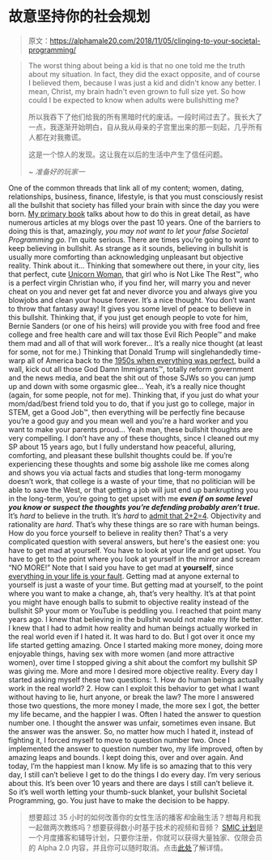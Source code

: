# 故意坚持你的社会规划

> 原文：<https://alphamale20.com/2018/11/05/clinging-to-your-societal-programming/>

> The worst thing about being a kid is that no one told me the truth about my situation. In fact, they did the exact opposite, and of course I believed them, because I was just a kid and didn't know any better. I mean, Christ, my brain hadn't even grown to full size yet. So how could I be expected to know when adults were bullshitting me?
> 
> 所以我吞下了他们给我的所有黑暗时代的废话。一段时间过去了。我长大了一点，我逐渐开始明白，自从我从母亲的子宫里出来的那一刻起，几乎所有人都在对我撒谎。
> 
> 这是一个惊人的发现。这让我在以后的生活中产生了信任问题。
> 
> ~ *准备好的玩家一*

One of the common threads that link all of my content; women, dating, relationships, business, finance, lifestyle, is that you must consciously resist all the bullshit that society has filled your brain with since the day you were born. [My primary book](http://www.alphamalebook.com) talks about how to do this in great detail, as have numerous articles at my blogs over the past 10 years. One of the barriers to doing this is that, amazingly, *you may not want to let your false Societal Programming go.* I’m quite serious. There are times you’re going to *want* to keep believing in bullshit. As strange as it sounds, believing in bullshit is usually more comforting than acknowledging unpleasant but objective reality. Think about it… Thinking that somewhere out there, in your city, lies that perfect, cute [Unicorn Woman](https://blackdragonblog.com/2015/08/31/mens-great-flaw-looking-for-the-unicorn-woman/), that girl who is Not Like The Rest™, who is a perfect virgin Christian who, if you find her, will marry you and never cheat on you and never get fat and never divorce you and always give you blowjobs and clean your house forever.
It’s a nice thought. You don’t want to throw that fantasy away! It gives you some level of peace to believe in this bullshit.
Thinking that, if you just get enough people to vote for him, Bernie Sanders (or one of his heirs) will provide you with free food and free college and free health care and will tax those Evil Rich People™ and make them mad and all of that will work forever…
It’s a really nice thought (at least for some, not for me.) Thinking that Donald Trump will singlehandedly time-warp all of America back to the [1950s when everything was perfect](https://blackdragonblog.com/2015/10/12/freedom-and-happiness-or-an-orderly-society/), build a wall, kick out all those God Damn Immigrants™, totally reform government and the news media, and beat the shit out of those SJWs so you can jump up and down with some orgasmic glee… Yeah, it’s a really nice thought (again, for some people, not for me).
Thinking that, if you just do what your mom/dad/best friend told you to do, that if you just go to college, major in STEM, get a Good Job™, then everything will be perfectly fine because you’re a good guy and you mean well and you're a hard worker and you want to make your parents proud…
Yeah man, these bullshit thoughts are very compelling. I don’t have any of these thoughts, since I cleaned out my SP about 15 years ago, but I fully understand how peaceful, alluring, comforting, and pleasant these bullshit thoughts could be.
If you’re experiencing these thoughts and some big asshole like me comes along and shows you via actual facts and studies that long-term monogamy doesn’t work, that college is a waste of your time, that no politician will be able to save the West, or that getting a job will just end up bankrupting you in the long-term, you’re going to get upset with me ***even if on some level you know or suspect the thoughts you’re defending probably aren’t true.***
It’s *hard* to believe in the truth. It’s *hard* to [admit that 2+2=4](https://blackdragonblog.com/2013/11/24/2-2-5/). Objectivity and rationality are *hard*. That’s why these things are so rare with human beings.
How do you force yourself to believe in reality then?
That's a very complicated question with several answers, but here's the easiest one: you have to get mad at yourself.
You have to look at your life and get upset. You have to get to the point where you look at yourself in the mirror and scream “NO MORE!” Note that I said you have to get mad at **yourself**, since [everything in your life is your fault](https://blackdragonblog.com/2015/01/04/everything-life-fault/). Getting mad at anyone external to yourself is just a waste of your time. But getting mad at yourself, to the point where you want to make a change, ah, that’s very healthy.
It’s at that point you might have enough balls to submit to objective reality instead of the bullshit SP your mom or YouTube is peddling you.
I reached that point many years ago. I knew that believing in the bullshit would not make my life better. I knew that I had to admit how reality and human beings actually worked in the real world even if I hated it.
It was hard to do. But I got over it once my life started getting amazing. Once I started making more money, doing more enjoyable things, having sex with more women (and more attractive women), over time I stopped giving a shit about the comfort my bullshit SP was giving me. More and more I desired more objective reality. Every day I started asking myself these two questions:
1\. How do human beings actually work in the real world?
2\. How can I exploit this behavior to get what I want without having to lie, hurt anyone, or break the law?
The more I answered those two questions, the more money I made, the more sex I got, the better my life became, and the happier I was.
Often I hated the answer to question number one. I thought the answer was unfair, sometimes even insane. But the answer was the answer. So, no matter how much I hated it, instead of fighting it, I forced myself to move to question number two.
Once I implemented the answer to question number two, my life improved, often by amazing leaps and bounds.
I kept doing this, over and over again.
And today, I’m the happiest man I know. My life is so amazing that to this very day, I still can’t believe I get to do the things I do every day. I’m very serious about this. It’s been over 10 years and there are days I still can’t believe it.
So it’s well worth letting your thumb-suck blanket, your bullshit Societal Programming, go.
You just have to make the decision to be happy.

> 想要超过 35 小时的如何改善你的女性生活的播客*和*金融生活？想每月和我一起做两次教练吗？想要获得数小时基于技术的视频和音频？ [SMIC 计划](https://alphamale20.kartra.com/page/vIL17)是一个月度播客和辅导计划，只要你注册，你就可以获得大量独家、仅限会员的 Alpha 2.0 内容，并且你可以随时取消。点击[此处](https://alphamale20.kartra.com/page/vIL17)了解详情。
> 
> 